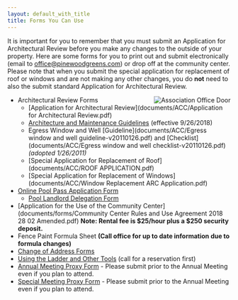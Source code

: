 ```yaml
---
layout: default_with_title
title: Forms You Can Use
---
```


It is important for you to remember that you must submit an Application for Architectural Review before you make any changes to the outside of your property. Here are some forms for you to print out and submit electronically (email to office@pinewoodgreens.com) or drop off at the community center. Please note that when you submit the special application for replacement of roof or windows and are not making any other changes, you do **not** need to also the submit standard Application for Architectural Review.

<img alt="Association Office Door" src="images/office_door.jpg" style="float: right;" />

*   Architectural Review Forms
    *   [Application for Architectural Review](documents/ACC/Application for Architectural Review.pdf)
    *   [Architecture and Maintenance Guidelines](https://1drv.ms/b/s!AljaksoYYp5Sgb1ILqQJXayXEBavaA) (effective 9/26/2018)
    *   Egress Window and Well [Guideline](documents/ACC/Egress window and well guideline-v20110126.pdf) and [Checklist](documents/ACC/Egress window and well checklist-v20110126.pdf) _(adopted 1/26/2011)_
    *   [Special Application for Replacement of Roof](documents/ACC/ROOF APPLICATION.pdf)
    *   [Special Application for Replacement of Windows](documents/ACC/Window Replacement ARC Application.pdf)
*   [Online Pool Pass Application Form](https://goo.gl/forms/u2keurshhyMWdbYB3)
	*   [Pool Landlord Delegation Form](https://onedrive.live.com/redir?resid=529E6218CA92DA58%218629)
*   [Application for the Use of the Community Center](documents/forms/Community Center Rules and Use Agreement 2018 28 02 Amended.pdf)
     **Note: Rental fee is $25/hour plus a $250 security deposit.**
*   Fence Paint Formula Sheet
     **(Call office for up to date information due to formula changes)**
*   [Change of Address Forms](documents/forms/Change_of_Address.pdf)
*   [Using the Ladder and Other Tools](documents/forms/Ladder_Tool_Agreement.pdf) (call for a reservation first)
*   [Annual Meeting Proxy Form](documents/forms/2020_Annual_Meeting_Proxy_Form.pdf) - Please submit prior to the Annual Meeting even if you plan to attend.
*   [Special Meeting Proxy Form](documents/forms/Proxy_Maximum_Annual_Assessment2020_2022.pdf) - Please submit prior to the Annual Meeting even if you plan to attend.


